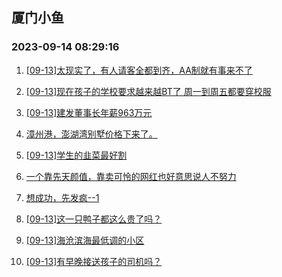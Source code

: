 ## 厦门小鱼 
### 2023-09-14 08:29:16

1. [[09-13]太现实了，有人请客全都到齐，AA制就有事来不了](http://bbs.xmfish.com/read-htm-tid-18071269.html)

2. [[09-13]现在孩子的学校要求越来越BT了 周一到周五都要穿校服](http://bbs.xmfish.com/read-htm-tid-18071287.html)

3. [[09-13]建发董事长年薪963万元](http://bbs.xmfish.com/read-htm-tid-18071330.html)

4. [漳州港，澎湖湾别墅价格下来了。](http://bbs.xmfish.com/read-htm-tid-18071510.html)

5. [[09-13]学生的韭菜最好割](http://bbs.xmfish.com/read-htm-tid-18071434.html)

6. [一个靠先天颜值，靠卖可怜的网红也好意思说人不努力](http://bbs.xmfish.com/read-htm-tid-18071393.html)

7. [想成功，先发疯--1](http://bbs.xmfish.com/read-htm-tid-18071316.html)

8. [[09-13]这一只鸭子都这么贵了吗？](http://bbs.xmfish.com/read-htm-tid-18071506.html)

9. [[09-13]海沧滨海最低调的小区](http://bbs.xmfish.com/read-htm-tid-18071477.html)

10. [[09-13]有早晚接送孩子的司机吗？](http://bbs.xmfish.com/read-htm-tid-18071277.html)

